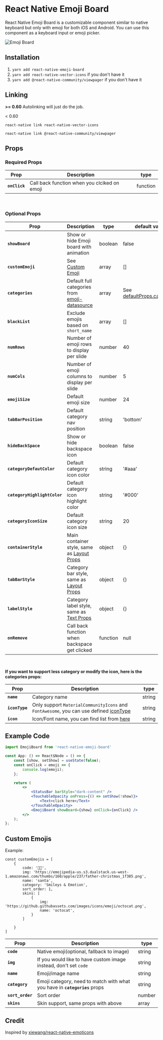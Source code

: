 # React Native Emoji Board

React Native Emoji Board is a customizable component similar to native keyboard but only with emoji for both iOS and Android. You can use this component as a keyboard input or emoji picker.

![Emoji Board](https://github.com/liangl1412/react-native-emoji-keyboard/blob/master/demo/demo.gif?raw=true)


## Installation

1.  `yarn add react-native-emoji-board`
2.  `yarn add react-native-vector-icons` if you don't have it
3.  `yarn add @react-native-community/viewpager` if you don't have it

## Linking
**>= 0.60**
Autolinking will just do the job.

< 0.60

`react-native link react-native-vector-icons`

`react-native link @react-native-community/viewpager`


## Props

### Required Props

| Prop              | Description                      | type     |
| ----------------- | -------------------------------- | -------- |
| **`onClick`** | Call back function when you clciked on emoji | function |

<br/>

### Optional Props

| Prop                              | Description                                                                      | type       | default value  |
| --------------------------------- | -------------------------------------------------------------------------------- | ---------- | -------------- |
| **`showBoard`**                   | Show or hide Emoji board with animation                               | boolean     | false     |
| **`customEmoji`**                  | See [Custom Emoji](#custom-emojis)                                | array     | [] |
| **`categories`**                  | Default full categories from [emoji-datasource](https://www.npmjs.com/package/emoji-datasource)                                | array     | See [defaultProps.categories](https://github.com/liangl1412/react-native-emoji-keyboard/blob/master/constant.js#L7) |
| **`blackList`**                   | Exclude emojis based on `short_name`                                      | array     | []        |
| **`numRows`**                     | Number of emoji rows to display per slide                                              | number     | 40   |
| **`numCols`**                     | Number of emoji columns to display per slide                                               | number     | 5              |
| **`emojiSize`**                   | Default emoji size                                                    | number     | 24             |
| **`tabBarPosition`**              | Default category nav position                                             | string     |'bottom' |
| **`hideBackSpace`**               | Show or hide backspace icon                                                  | boolean     | false             |
| **`categoryDefautColor`**         | Default category icon color                                        | string     | '#aaa'             |
| **`categoryHighlightColor`**      | Default category icon highlight color                              | string     | '#000'        |
| **`categoryIconSize`**            | Default category icon size                                   | string    | 20           |
| **`containerStyle`**              | Main container style, same as [Layout Props](https://facebook.github.io/react-native/docs/0.9/layout-props)                                    | object    | {}          |
| **`tabBarStyle`**                 | Category bar style, same as [Layout Props](https://facebook.github.io/react-native/docs/0.9/layout-props)                | object    | {}        |
| **`labelStyle`**                  | Category label style, same as [Text Props](https://facebook.github.io/react-native/docs/0.9/text-style-props)                      | object    | {}          |
| **`onRemove`**                    | Call back function when backspace get clicked | function | null             |

<br/>

**If you want to support less category or modify the icon, here is the categories props:**

| Prop                              | Description                                                                      | type       |
| --------------------------------- | -------------------------------------------------------------------------------- | ---------- |
| **`name`**                   | Category name                               | string     |
| **`iconType`**                   | Only support `MaterialCommunityIcons` and `FontAwesome`, you can use defined [iconType](https://github.com/liangl1412/react-native-emoji-keyboard/blob/master/constant.js#L1)                               | string     |
| **`icon`**                   | Icon/Font name, you can find list from [here](https://oblador.github.io/react-native-vector-icons/)                               | string     |


## Example Code
```jsx
import EmojiBoard from 'react-native-emoji-board'

const App: () => React$Node = () => {
    const [show, setShow] = useState(false);
    const onClick = emoji => {
        console.log(emoji);
    };

    return (
        <>
            <StatusBar barStyle="dark-content" />
            <TouchableOpacity onPress={() => setShow(!show)}>
                <Text>click here</Text>
            </TouchableOpacity>
            <EmojiBoard showBoard={show} onClick={onClick} />
        </>
    );
};
```

## Custom Emojis
Example: 
```
const customEmojis = [
    {
        code: '🎅🏼',
        img: 'https://emojipedia-us.s3.dualstack.us-west-1.amazonaws.com/thumbs/160/apple/237/father-christmas_1f385.png',
        name: 'santa',
        category: 'Smileys & Emotion',
        sort_order: 1,
        skins: [
            {
                img: 'https://github.githubassets.com/images/icons/emoji/octocat.png',
                name: 'octocat',
            }
        ]
        
    }
]

```
| Prop                              | Description                                                                      | type       |
| --------------------------------- | -------------------------------------------------------------------------------- | ---------- |
| **`code`**                   | Native emoji(optional, fallback to image)                               | string     |
| **`img`**                   | If you would like to have custom image instead, don't set `code`                                | string     |
| **`name`**                   | Emoji/image name                               | string     |
| **`category`**                   | Emoji category, need to match with what you have in **`categories`** props                              | string     |
| **`sort_order`**                   | Sort order                               | number     |
| **`skins`**                   | Skin support, same props with above                              | array     |




## Credit
Inspired by [xiewang/react-native-emoticons](https://github.com/xiewang/react-native-emoticons)
